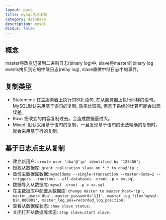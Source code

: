 ```yaml
---
layout: post
title: mysql主从复制
category: database
description: mysql
disqus: false
---
```


## 概念   
master将改变记录到二进制日志(binary log)中, slave将master的binary log events拷贝到它的中继日志(relay log), slave重做中继日志中的事件。


## 复制类型
* Statement: 在主服务器上执行的SQL语句, 在从服务器上执行同样的语句。MySQL默认采用基于语句的复制, 效率比较高, 但基于系统的计算可能会出现误差。
* Row: 把改变的内容复制过去。会造成数据量过大。
* Mixed: 默认采用基于语句的复制，一旦发现基于语句的无法精确的复制时，就会采用基于行的复制。


## 基于日志点主从复制
* 建立新用户:  `create user 'dba'@'ip' identified by '123456';`
* 授权从数据库:  `grant replication slave on *.* to dba@'ip';`
* 备份主数据库数据:  `mysqldump --single-transaction --master-data=2 --triggers --routines --all-databases -uroot -p > xx.sql`
* 数据导入从数据库:  `mysql -uroot -p < xx.sql`
* 在主数据库中配置从数据库:  `change master to master_host='ip', master_user='dba', master_password='111', master_log_file='mysql-bin.000001', master_log_pos=recorded_log_position;`
* 查看从数据库状态:  `show slave status;`
* 关闭打开从数据库状态:  `stop slave;start slave;`

